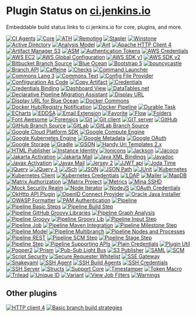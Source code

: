 # Plugin Status on [ci.jenkins.io](https://ci.jenkins.io)

Embeddable build status links to ci.jenkins.io for core, plugins, and more.

[![CI Agents](https://ci.jenkins.io/job/Infra/job/acceptance-tests/job/check-agent-availability/badge/icon?subject=CI+Agents)](https://ci.jenkins.io/job/Infra/job/acceptance-tests/job/check-agent-availability/)
[![Core](https://ci.jenkins.io/job/Core/job/jenkins/job/master/badge/icon?subject=Core)](https://ci.jenkins.io/job/Core/job/jenkins/job/master/)
[![ATH](https://ci.jenkins.io/job/Core/job/acceptance-test-harness/job/master/badge/icon?subject=ATH)](https://ci.jenkins.io/job/Core/job/acceptance-test-harness/job/master/)
[![Remoting](https://ci.jenkins.io/job/Core/job/remoting/job/master/badge/icon?subject=Remoting)](https://ci.jenkins.io/job/Core/job/remoting/job/master/)
[![Stapler](https://ci.jenkins.io/job/Core/job/stapler/job/master/badge/icon?subject=Stapler)](https://ci.jenkins.io/job/Core/job/stapler/job/master/)
[![Winstone](https://ci.jenkins.io/job/Core/job/stapler/job/master/badge/icon?subject=Winstone)](https://ci.jenkins.io/job/Core/job/stapler/job/master/)
[![Active Directory](https://ci.jenkins.io/job/Plugins/job/active-directory-plugin/job/master/badge/icon?subject=Active+Directory)](https://ci.jenkins.io/job/Plugins/job/active-directory-plugin/job/master)
[![Analysis Model](https://ci.jenkins.io/job/Plugins/job/analysis-model-api-plugin/job/main/badge/icon?subject=Analysis+Model)](https://ci.jenkins.io/job/Plugins/job/analysis-model-api-plugin/job/main)
[![Ant](https://ci.jenkins.io/job/Plugins/job/ant-plugin/job/master/badge/icon?subject=Ant)](https://ci.jenkins.io/job/Plugins/job/ant-plugin/job/master)
[![Apache HTTP Client 4](https://ci.jenkins.io/job/Plugins/job/apache-httpcomponents-client-4-api-plugin/job/master/badge/icon?subject=Apache+HTTP+Client+4)](https://ci.jenkins.io/job/Plugins/job/apache-httpcomponents-client-4-api-plugin/job/master)
[![Artifact Manager S3](https://ci.jenkins.io/job/Plugins/job/artifact-manager-s3-plugin/job/master/badge/icon?subject=Artifact+Manager+S3)](https://ci.jenkins.io/job/Plugins/job/artifact-manager-s3-plugin/job/master)
[![ASM](https://ci.jenkins.io/job/Plugins/job/asm-api-plugin/job/main/badge/icon?subject=ASM)](https://ci.jenkins.io/job/Plugins/job/asm-api-plugin/job/main)
[![Authentication Tokens](https://ci.jenkins.io/job/Plugins/job/authentication-tokens-plugin/job/master/badge/icon?subject=Authentication+Tokens)](https://ci.jenkins.io/job/Plugins/job/authentication-tokens-plugin/job/master)
[![AWS Credentials](https://ci.jenkins.io/job/Plugins/job/aws-credentials-plugin/job/master/badge/icon?subject=AWS+Credentials)](https://ci.jenkins.io/job/Plugins/job/aws-credentials-plugin/job/master)
[![AWS EC2](https://ci.jenkins.io/job/Plugins/job/ec2-plugin/job/master/badge/icon?subject=AWS+EC2)](https://ci.jenkins.io/job/Plugins/job/ec2-plugin/job/master)
[![AWS Global Configuration](https://ci.jenkins.io/job/Plugins/job/aws-global-configuration-plugin/job/master/badge/icon?subject=AWS+Global+Configuration)](https://ci.jenkins.io/job/Plugins/job/aws-global-configuration-plugin/job/master)
[![AWS SDK v1](https://ci.jenkins.io/job/Plugins/job/aws-java-sdk-plugin/job/master/badge/icon?subject=AWS+SDK+v1)](https://ci.jenkins.io/job/Plugins/job/aws-java-sdk-plugin/job/master)
[![AWS SDK v2](https://ci.jenkins.io/job/Plugins/job/aws-java-sdk2-plugin/job/master/badge/icon?subject=AWS+SDK+v2)](https://ci.jenkins.io/job/Plugins/job/aws-java-sdk2-plugin/job/master)
[![Bitbucket Branch Source](https://ci.jenkins.io/job/Plugins/job/bitbucket-branch-source-plugin/job/master/badge/icon?subject=Bitbucket+Branch+Source)](https://ci.jenkins.io/job/Plugins/job/bitbucket-branch-source-plugin/job/master)
[![Blue Ocean](https://ci.jenkins.io/job/Plugins/job/blueocean-plugin/job/master/badge/icon?subject=Blue+Ocean)](https://ci.jenkins.io/job/Plugins/job/blueocean-plugin/job/master)
[![Bootstrap 5](https://ci.jenkins.io/job/Plugins/job/bootstrap5-api-plugin/job/main/badge/icon?subject=Bootstrap+5)](https://ci.jenkins.io/job/Plugins/job/bootstrap5-api-plugin/job/main)
[![bouncycastle](https://ci.jenkins.io/job/Plugins/job/bouncycastle-api-plugin/job/master/badge/icon?subject=bouncycastle)](https://ci.jenkins.io/job/Plugins/job/bouncycastle-api-plugin/job/master)
[![Branch API](https://ci.jenkins.io/job/Plugins/job/branch-api-plugin/job/master/badge/icon?subject=Branch+API)](https://ci.jenkins.io/job/Plugins/job/branch-api-plugin/job/master)
[![Caffeine](https://ci.jenkins.io/job/Plugins/job/caffeine-api-plugin/job/master/badge/icon?subject=Caffeine)](https://ci.jenkins.io/job/Plugins/job/caffeine-api-plugin/job/master)
[![Checks](https://ci.jenkins.io/job/Plugins/job/checks-api-plugin/job/master/badge/icon?subject=Checks)](https://ci.jenkins.io/job/Plugins/job/checks-api-plugin/job/master)
[![Command Launcher](https://ci.jenkins.io/job/Plugins/job/command-launcher-plugin/job/master/badge/icon?subject=Command+Launcher)](https://ci.jenkins.io/job/Plugins/job/command-launcher-plugin/job/master)
[![Commons Lang 3](https://ci.jenkins.io/job/Plugins/job/commons-lang3-api-plugin/job/main/badge/icon?subject=Commons+Lang+3)](https://ci.jenkins.io/job/Plugins/job/commons-lang3-api-plugin/job/main)
[![Commons Text](https://ci.jenkins.io/job/Plugins/job/commons-text-api-plugin/job/main/badge/icon?subject=Commons+Text)](https://ci.jenkins.io/job/Plugins/job/commons-text-api-plugin/job/main)
[![Config File Provider](https://ci.jenkins.io/job/Plugins/job/config-file-provider-plugin/job/master/badge/icon?subject=Config+File+Provider)](https://ci.jenkins.io/job/Plugins/job/config-file-provider-plugin/job/master)
[![Confiiguration As Code](https://ci.jenkins.io/job/Plugins/job/configuration-as-code-plugin/job/master/badge/icon?subject=Confiiguration+As+Code)](https://ci.jenkins.io/job/Plugins/job/configuration-as-code-plugin/job/master)
[![Copy Artifact](https://ci.jenkins.io/job/Plugins/job/copyartifact-plugin/job/master/badge/icon?subject=Copy+Artifact)](https://ci.jenkins.io/job/Plugins/job/copyartifact-plugin/job/master)
[![Credentials](https://ci.jenkins.io/job/Plugins/job/credentials-plugin/job/master/badge/icon?subject=Credentials)](https://ci.jenkins.io/job/Plugins/job/credentials-plugin/job/master)
[![Credentials Binding](https://ci.jenkins.io/job/Plugins/job/credentials-binding-plugin/job/master/badge/icon?subject=Credentials+Binding)](https://ci.jenkins.io/job/Plugins/job/credentials-binding-plugin/job/master)
[![Dashboard View](https://ci.jenkins.io/job/Plugins/job/dashboard-view-plugin/job/main/badge/icon?subject=Dashboard+View)](https://ci.jenkins.io/job/Plugins/job/dashboard-view-plugin/job/main)
[![DataTables.net](https://ci.jenkins.io/job/Plugins/job/data-tables-api-plugin/job/main/badge/icon?subject=DataTables.net)](https://ci.jenkins.io/job/Plugins/job/data-tables-api-plugin/job/main)
[![Declarative Pipeline Migration Assistant](https://ci.jenkins.io/job/Plugins/job/declarative-pipeline-migration-assistant-plugin/job/master/badge/icon?subject=Declarative+Pipeline+Migration+Assistant)](https://ci.jenkins.io/job/Plugins/job/declarative-pipeline-migration-assistant-plugin/job/master)
[![Display URL](https://ci.jenkins.io/job/Plugins/job/display-url-api-plugin/job/master/badge/icon?subject=Display+URL)](https://ci.jenkins.io/job/Plugins/job/display-url-api-plugin/job/master)
[![Display URL for Blue Ocean](https://ci.jenkins.io/job/Plugins/job/blueocean-display-url-plugin/job/master/badge/icon?subject=Display+URL+for+Blue+Ocean)](https://ci.jenkins.io/job/Plugins/job/blueocean-display-url-plugin/job/master)
[![Docker Commons](https://ci.jenkins.io/job/Plugins/job/docker-commons-plugin/job/master/badge/icon?subject=Docker+Commons)](https://ci.jenkins.io/job/Plugins/job/docker-commons-plugin/job/master)
[![Docker Hub/Registry Notification](https://ci.jenkins.io/job/Plugins/job/dockerhub-notification-plugin/job/master/badge/icon?subject=Docker+Hub%2FRegistry+Notification)](https://ci.jenkins.io/job/Plugins/job/dockerhub-notification-plugin/job/master)
[![Docker Pipeline](https://ci.jenkins.io/job/Plugins/job/docker-workflow-plugin/job/master/badge/icon?subject=Docker+Pipeline)](https://ci.jenkins.io/job/Plugins/job/docker-workflow-plugin/job/master)
[![Durable Task](https://ci.jenkins.io/job/Plugins/job/durable-task-plugin/job/master/badge/icon?subject=Durable+Task)](https://ci.jenkins.io/job/Plugins/job/durable-task-plugin/job/master)
[![ECharts](https://ci.jenkins.io/job/Plugins/job/echarts-api-plugin/job/main/badge/icon?subject=ECharts)](https://ci.jenkins.io/job/Plugins/job/echarts-api-plugin/job/main)
[![EDDSA](https://ci.jenkins.io/job/Plugins/job/eddsa-api-plugin/job/master/badge/icon?subject=EDDSA)](https://ci.jenkins.io/job/Plugins/job/eddsa-api-plugin/job/master)
[![Email Extension](https://ci.jenkins.io/job/Plugins/job/email-ext-plugin/job/main/badge/icon?subject=Email+Extension)](https://ci.jenkins.io/job/Plugins/job/email-ext-plugin/job/main)
[![Favorite](https://ci.jenkins.io/job/Plugins/job/favorite-plugin/job/master/badge/icon?subject=Favorite)](https://ci.jenkins.io/job/Plugins/job/favorite-plugin/job/master)
[![Flow](https://ci.jenkins.io/job/Plugins/job/electricflow-plugin/job/master/badge/icon?subject=Flow)](https://ci.jenkins.io/job/Plugins/job/electricflow-plugin/job/master)
[![Folders](https://ci.jenkins.io/job/Plugins/job/cloudbees-folder-plugin/job/master/badge/icon?subject=Folders)](https://ci.jenkins.io/job/Plugins/job/cloudbees-folder-plugin/job/master)
[![Font Awesome](https://ci.jenkins.io/job/Plugins/job/font-awesome-api-plugin/job/main/badge/icon?subject=Font+Awesome)](https://ci.jenkins.io/job/Plugins/job/font-awesome-api-plugin/job/main)
[![Forensics](https://ci.jenkins.io/job/Plugins/job/forensics-api-plugin/job/main/badge/icon?subject=Forensics)](https://ci.jenkins.io/job/Plugins/job/forensics-api-plugin/job/main)
[![Git](https://ci.jenkins.io/job/Plugins/job/git-plugin/job/master/badge/icon?subject=Git)](https://ci.jenkins.io/job/Plugins/job/git-plugin/job/master)
[![Git client](https://ci.jenkins.io/job/Plugins/job/git-client-plugin/job/master/badge/icon?subject=Git+client)](https://ci.jenkins.io/job/Plugins/job/git-client-plugin/job/master)
[![GIT server](https://ci.jenkins.io/job/Plugins/job/git-server-plugin/job/master/badge/icon?subject=GIT+server)](https://ci.jenkins.io/job/Plugins/job/git-server-plugin/job/master)
[![GitHub](https://ci.jenkins.io/job/Plugins/job/github-api-plugin/job/master/badge/icon?subject=GitHub)](https://ci.jenkins.io/job/Plugins/job/github-api-plugin/job/master)
[![GitHub Branch Source](https://ci.jenkins.io/job/Plugins/job/github-branch-source-plugin/job/master/badge/icon?subject=GitHub+Branch+Source)](https://ci.jenkins.io/job/Plugins/job/github-branch-source-plugin/job/master)
[![GitLab](https://ci.jenkins.io/job/Plugins/job/gitlab-api-plugin/job/master/badge/icon?subject=GitLab)](https://ci.jenkins.io/job/Plugins/job/gitlab-api-plugin/job/master)
[![GitLab Branch Source](https://ci.jenkins.io/job/Plugins/job/gitlab-branch-source-plugin/job/master/badge/icon?subject=GitLab+Branch+Source)](https://ci.jenkins.io/job/Plugins/job/gitlab-branch-source-plugin/job/master)
[![Google Cloud Platform SDK](https://ci.jenkins.io/job/Plugins/job/gcp-java-sdk-plugin/job/master/badge/icon?subject=Google+Cloud+Platform+SDK)](https://ci.jenkins.io/job/Plugins/job/gcp-java-sdk-plugin/job/master)
[![Google Compute Engine](https://ci.jenkins.io/job/Plugins/job/google-compute-engine-plugin/job/master/badge/icon?subject=Google+Compute+Engine)](https://ci.jenkins.io/job/Plugins/job/google-compute-engine-plugin/job/master)
[![Google Kubernetes Engine](https://ci.jenkins.io/job/Plugins/job/google-kubernetes-engine-plugin/job/develop/badge/icon?subject=Google+Kubernetes+Engine)](https://ci.jenkins.io/job/Plugins/job/google-kubernetes-engine-plugin/job/develop)
[![Google Metadata](https://ci.jenkins.io/job/Plugins/job/google-metadata-plugin/job/develop/badge/icon?subject=Google+Metadata)](https://ci.jenkins.io/job/Plugins/job/google-metadata-plugin/job/develop)
[![Google OAuth](https://ci.jenkins.io/job/Plugins/job/google-oauth-plugin/job/develop/badge/icon?subject=Google+OAuth)](https://ci.jenkins.io/job/Plugins/job/google-oauth-plugin/job/develop)
[![Google Storage](https://ci.jenkins.io/job/Plugins/job/google-storage-plugin/job/master/badge/icon?subject=Google+Storage)](https://ci.jenkins.io/job/Plugins/job/google-storage-plugin/job/master)
[![Gradle](https://ci.jenkins.io/job/Plugins/job/gradle-plugin/job/master/badge/icon?subject=Gradle)](https://ci.jenkins.io/job/Plugins/job/gradle-plugin/job/master)
[![GSON](https://ci.jenkins.io/job/Plugins/job/gson-api-plugin/job/main/badge/icon?subject=GSON)](https://ci.jenkins.io/job/Plugins/job/gson-api-plugin/job/main)
[![Handy Uri Templates 2.x](https://ci.jenkins.io/job/Plugins/job/handy-uri-templates-2-api-plugin/job/master/badge/icon?subject=Handy+Uri+Templates+2.x)](https://ci.jenkins.io/job/Plugins/job/handy-uri-templates-2-api-plugin/job/master)
[![HTML Publisher](https://ci.jenkins.io/job/Plugins/job/htmlpublisher-plugin/job/master/badge/icon?subject=HTML+Publisher)](https://ci.jenkins.io/job/Plugins/job/htmlpublisher-plugin/job/master)
[![Instance Identity](https://ci.jenkins.io/job/Plugins/job/instance-identity-plugin/job/master/badge/icon?subject=Instance+Identity)](https://ci.jenkins.io/job/Plugins/job/instance-identity-plugin/job/master)
[![Ionicons](https://ci.jenkins.io/job/Plugins/job/ionicons-api-plugin/job/main/badge/icon?subject=Ionicons)](https://ci.jenkins.io/job/Plugins/job/ionicons-api-plugin/job/main)
[![Jackson](https://ci.jenkins.io/job/Plugins/job/jackson2-api-plugin/job/master/badge/icon?subject=Jackson)](https://ci.jenkins.io/job/Plugins/job/jackson2-api-plugin/job/master)
[![Jacoco](https://ci.jenkins.io/job/Plugins/job/jacoco-plugin/job/master/badge/icon?subject=Jacoco)](https://ci.jenkins.io/job/Plugins/job/jacoco-plugin/job/master)
[![Jakarta Activation](https://ci.jenkins.io/job/Plugins/job/jakarta-activation-api-plugin/job/master/badge/icon?subject=Jakarta+Activation)](https://ci.jenkins.io/job/Plugins/job/jakarta-activation-api-plugin/job/master)
[![Jakarta Mail](https://ci.jenkins.io/job/Plugins/job/jakarta-mail-api-plugin/job/master/badge/icon?subject=Jakarta+Mail)](https://ci.jenkins.io/job/Plugins/job/jakarta-mail-api-plugin/job/master)
[![Java XML Bindings](https://ci.jenkins.io/job/Plugins/job/jaxb-plugin/job/master/badge/icon?subject=Java+XML+Bindings)](https://ci.jenkins.io/job/Plugins/job/jaxb-plugin/job/master)
[![Javadoc](https://ci.jenkins.io/job/Plugins/job/javadoc-plugin/job/master/badge/icon?subject=Javadoc)](https://ci.jenkins.io/job/Plugins/job/javadoc-plugin/job/master)
[![Javax Activation](https://ci.jenkins.io/job/Plugins/job/javax-activation-api-plugin/job/master/badge/icon?subject=Javax+Activation)](https://ci.jenkins.io/job/Plugins/job/javax-activation-api-plugin/job/master)
[![Javax Mail](https://ci.jenkins.io/job/Plugins/job/javax-mail-api-plugin/job/master/badge/icon?subject=Javax+Mail)](https://ci.jenkins.io/job/Plugins/job/javax-mail-api-plugin/job/master)
[![Jersey 2](https://ci.jenkins.io/job/Plugins/job/jersey2-api-plugin/job/master/badge/icon?subject=Jersey+2)](https://ci.jenkins.io/job/Plugins/job/jersey2-api-plugin/job/master)
[![JJWT api](https://ci.jenkins.io/job/Plugins/job/jjwt-api-plugin/job/master/badge/icon?subject=JJWT+api)](https://ci.jenkins.io/job/Plugins/job/jjwt-api-plugin/job/master)
[![Joda Time](https://ci.jenkins.io/job/Plugins/job/joda-time-api-plugin/job/main/badge/icon?subject=Joda+Time)](https://ci.jenkins.io/job/Plugins/job/joda-time-api-plugin/job/main)
[![jQuery](https://ci.jenkins.io/job/Plugins/job/jquery-plugin/job/master/badge/icon?subject=jQuery)](https://ci.jenkins.io/job/Plugins/job/jquery-plugin/job/master)
[![JQuery 3](https://ci.jenkins.io/job/Plugins/job/jquery3-api-plugin/job/main/badge/icon?subject=JQuery+3)](https://ci.jenkins.io/job/Plugins/job/jquery3-api-plugin/job/main)
[![JSch](https://ci.jenkins.io/job/Plugins/job/jsch-plugin/job/master/badge/icon?subject=JSch)](https://ci.jenkins.io/job/Plugins/job/jsch-plugin/job/master)
[![JSON](https://ci.jenkins.io/job/Plugins/job/json-api-plugin/job/main/badge/icon?subject=JSON)](https://ci.jenkins.io/job/Plugins/job/json-api-plugin/job/main)
[![JSON Path](https://ci.jenkins.io/job/Plugins/job/json-path-api-plugin/job/main/badge/icon?subject=JSON+Path)](https://ci.jenkins.io/job/Plugins/job/json-path-api-plugin/job/main)
[![JUnit](https://ci.jenkins.io/job/Plugins/job/junit-plugin/job/master/badge/icon?subject=JUnit)](https://ci.jenkins.io/job/Plugins/job/junit-plugin/job/master)
[![Kubernetes](https://ci.jenkins.io/job/Plugins/job/kubernetes-plugin/job/master/badge/icon?subject=Kubernetes)](https://ci.jenkins.io/job/Plugins/job/kubernetes-plugin/job/master)
[![Kubernetes Client](https://ci.jenkins.io/job/Plugins/job/kubernetes-client-api-plugin/job/master/badge/icon?subject=Kubernetes+Client)](https://ci.jenkins.io/job/Plugins/job/kubernetes-client-api-plugin/job/master)
[![Kubernetes Credentials](https://ci.jenkins.io/job/Plugins/job/kubernetes-credentials-plugin/job/master/badge/icon?subject=Kubernetes+Credentials)](https://ci.jenkins.io/job/Plugins/job/kubernetes-credentials-plugin/job/master)
[![LDAP](https://ci.jenkins.io/job/Plugins/job/ldap-plugin/job/master/badge/icon?subject=LDAP)](https://ci.jenkins.io/job/Plugins/job/ldap-plugin/job/master)
[![Mailer](https://ci.jenkins.io/job/Plugins/job/mailer-plugin/job/master/badge/icon?subject=Mailer)](https://ci.jenkins.io/job/Plugins/job/mailer-plugin/job/master)
[![MapDB](https://ci.jenkins.io/job/Plugins/job/mapdb-api-plugin/job/master/badge/icon?subject=MapDB)](https://ci.jenkins.io/job/Plugins/job/mapdb-api-plugin/job/master)
[![Matrix Authorization](https://ci.jenkins.io/job/Plugins/job/matrix-auth-plugin/job/master/badge/icon?subject=Matrix+Authorization)](https://ci.jenkins.io/job/Plugins/job/matrix-auth-plugin/job/master)
[![Matrix Project](https://ci.jenkins.io/job/Plugins/job/matrix-project-plugin/job/master/badge/icon?subject=Matrix+Project)](https://ci.jenkins.io/job/Plugins/job/matrix-project-plugin/job/master)
[![Metrics](https://ci.jenkins.io/job/Plugins/job/metrics-plugin/job/master/badge/icon?subject=Metrics)](https://ci.jenkins.io/job/Plugins/job/metrics-plugin/job/master)
[![Mina SSHD](https://ci.jenkins.io/job/Plugins/job/mina-sshd-api-plugin/job/main/badge/icon?subject=Mina+SSHD)](https://ci.jenkins.io/job/Plugins/job/mina-sshd-api-plugin/job/main)
[![Mock Security Realm](https://ci.jenkins.io/job/Plugins/job/mock-security-realm-plugin/job/master/badge/icon?subject=Mock+Security+Realm)](https://ci.jenkins.io/job/Plugins/job/mock-security-realm-plugin/job/master)
[![Node Iterator](https://ci.jenkins.io/job/Plugins/job/node-iterator-api-plugin/job/master/badge/icon?subject=Node+Iterator)](https://ci.jenkins.io/job/Plugins/job/node-iterator-api-plugin/job/master)
[![NodeJS](https://ci.jenkins.io/job/Plugins/job/nodejs-plugin/job/master/badge/icon?subject=NodeJS)](https://ci.jenkins.io/job/Plugins/job/nodejs-plugin/job/master)
[![OAuth Credentials](https://ci.jenkins.io/job/Plugins/job/oauth-credentials-plugin/job/master/badge/icon?subject=OAuth+Credentials)](https://ci.jenkins.io/job/Plugins/job/oauth-credentials-plugin/job/master)
[![OkHttp API Plugin](https://ci.jenkins.io/job/Plugins/job/okhttp-api-plugin/job/master/badge/icon?subject=OkHttp+API+Plugin)](https://ci.jenkins.io/job/Plugins/job/okhttp-api-plugin/job/master)
[![OpenID Connect Provider](https://ci.jenkins.io/job/Plugins/job/oidc-provider-plugin/job/master/badge/icon?subject=OpenID+Connect+Provider)](https://ci.jenkins.io/job/Plugins/job/oidc-provider-plugin/job/master)
[![Oracle Java Installer](https://ci.jenkins.io/job/Plugins/job/jdk-tool-plugin/job/master/badge/icon?subject=Oracle+Java+Installer)](https://ci.jenkins.io/job/Plugins/job/jdk-tool-plugin/job/master)
[![OWASP Formatter](https://ci.jenkins.io/job/Plugins/job/antisamy-markup-formatter-plugin/job/master/badge/icon?subject=OWASP+Formatter)](https://ci.jenkins.io/job/Plugins/job/antisamy-markup-formatter-plugin/job/master)
[![PAM Authentication](https://ci.jenkins.io/job/Plugins/job/pam-auth-plugin/job/master/badge/icon?subject=PAM+Authentication)](https://ci.jenkins.io/job/Plugins/job/pam-auth-plugin/job/master)
[![Pipeline](https://ci.jenkins.io/job/Plugins/job/workflow-api-plugin/job/master/badge/icon?subject=Pipeline)](https://ci.jenkins.io/job/Plugins/job/workflow-api-plugin/job/master)
[![Pipeline Basic Steps](https://ci.jenkins.io/job/Plugins/job/workflow-basic-steps-plugin/job/master/badge/icon?subject=Pipeline+Basic+Steps)](https://ci.jenkins.io/job/Plugins/job/workflow-basic-steps-plugin/job/master)
[![Pipeline Build Step](https://ci.jenkins.io/job/Plugins/job/pipeline-build-step-plugin/job/master/badge/icon?subject=Pipeline+Build+Step)](https://ci.jenkins.io/job/Plugins/job/pipeline-build-step-plugin/job/master)
[![Pipeline GitHub Groovy Libraries](https://ci.jenkins.io/job/Plugins/job/pipeline-github-lib-plugin/job/master/badge/icon?subject=Pipeline+GitHub+Groovy+Libraries)](https://ci.jenkins.io/job/Plugins/job/pipeline-github-lib-plugin/job/master)
[![Pipeline Graph Analysis](https://ci.jenkins.io/job/Plugins/job/pipeline-graph-analysis-plugin/job/master/badge/icon?subject=Pipeline+Graph+Analysis)](https://ci.jenkins.io/job/Plugins/job/pipeline-graph-analysis-plugin/job/master)
[![Pipeline Groovy](https://ci.jenkins.io/job/Plugins/job/workflow-cps-plugin/job/master/badge/icon?subject=Pipeline+Groovy)](https://ci.jenkins.io/job/Plugins/job/workflow-cps-plugin/job/master)
[![Pipeline Groovy Lib](https://ci.jenkins.io/job/Plugins/job/pipeline-groovy-lib-plugin/job/master/badge/icon?subject=Pipeline+Groovy+Lib)](https://ci.jenkins.io/job/Plugins/job/pipeline-groovy-lib-plugin/job/master)
[![Pipeline Input Step](https://ci.jenkins.io/job/Plugins/job/pipeline-input-step-plugin/job/master/badge/icon?subject=Pipeline+Input+Step)](https://ci.jenkins.io/job/Plugins/job/pipeline-input-step-plugin/job/master)
[![Pipeline Job](https://ci.jenkins.io/job/Plugins/job/workflow-job-plugin/job/master/badge/icon?subject=Pipeline+Job)](https://ci.jenkins.io/job/Plugins/job/workflow-job-plugin/job/master)
[![Pipeline Maven Integration](https://ci.jenkins.io/job/Plugins/job/pipeline-maven-plugin/job/master/badge/icon?subject=Pipeline+Maven+Integration)](https://ci.jenkins.io/job/Plugins/job/pipeline-maven-plugin/job/master)
[![Pipeline Milestone Step](https://ci.jenkins.io/job/Plugins/job/pipeline-milestone-step-plugin/job/master/badge/icon?subject=Pipeline+Milestone+Step)](https://ci.jenkins.io/job/Plugins/job/pipeline-milestone-step-plugin/job/master)
[![Pipeline Model](https://ci.jenkins.io/job/Plugins/job/pipeline-model-definition-plugin/job/master/badge/icon?subject=Pipeline+Model)](https://ci.jenkins.io/job/Plugins/job/pipeline-model-definition-plugin/job/master)
[![Pipeline Multibranch](https://ci.jenkins.io/job/Plugins/job/workflow-multibranch-plugin/job/master/badge/icon?subject=Pipeline+Multibranch)](https://ci.jenkins.io/job/Plugins/job/workflow-multibranch-plugin/job/master)
[![Pipeline Nodes and Processes](https://ci.jenkins.io/job/Plugins/job/workflow-durable-task-step-plugin/job/master/badge/icon?subject=Pipeline+Nodes+and+Processes)](https://ci.jenkins.io/job/Plugins/job/workflow-durable-task-step-plugin/job/master)
[![Pipeline REST](https://ci.jenkins.io/job/Plugins/job/pipeline-stage-view-plugin/job/master/badge/icon?subject=Pipeline+REST)](https://ci.jenkins.io/job/Plugins/job/pipeline-stage-view-plugin/job/master)
[![Pipeline SCM Step](https://ci.jenkins.io/job/Plugins/job/workflow-scm-step-plugin/job/master/badge/icon?subject=Pipeline+SCM+Step)](https://ci.jenkins.io/job/Plugins/job/workflow-scm-step-plugin/job/master)
[![Pipeline Stage Step](https://ci.jenkins.io/job/Plugins/job/pipeline-stage-step-plugin/job/master/badge/icon?subject=Pipeline+Stage+Step)](https://ci.jenkins.io/job/Plugins/job/pipeline-stage-step-plugin/job/master)
[![Pipeline Step](https://ci.jenkins.io/job/Plugins/job/workflow-step-api-plugin/job/master/badge/icon?subject=Pipeline+Step)](https://ci.jenkins.io/job/Plugins/job/workflow-step-api-plugin/job/master)
[![Pipeline Supporting APIs](https://ci.jenkins.io/job/Plugins/job/workflow-support-plugin/job/master/badge/icon?subject=Pipeline+Supporting+APIs)](https://ci.jenkins.io/job/Plugins/job/workflow-support-plugin/job/master)
[![Plain Credentials](https://ci.jenkins.io/job/Plugins/job/plain-credentials-plugin/job/master/badge/icon?subject=Plain+Credentials)](https://ci.jenkins.io/job/Plugins/job/plain-credentials-plugin/job/master)
[![Plugin Util](https://ci.jenkins.io/job/Plugins/job/plugin-util-api-plugin/job/main/badge/icon?subject=Plugin+Util)](https://ci.jenkins.io/job/Plugins/job/plugin-util-api-plugin/job/main)
[![Popper2](https://ci.jenkins.io/job/Plugins/job/popper2-api-plugin/job/master/badge/icon?subject=Popper2)](https://ci.jenkins.io/job/Plugins/job/popper2-api-plugin/job/master)
[![Prism](https://ci.jenkins.io/job/Plugins/job/prism-api-plugin/job/main/badge/icon?subject=Prism)](https://ci.jenkins.io/job/Plugins/job/prism-api-plugin/job/main)
[![Pub-Sub Light Bus](https://ci.jenkins.io/job/Plugins/job/pubsub-light-plugin/job/master/badge/icon?subject=Pub-Sub+Light+Bus)](https://ci.jenkins.io/job/Plugins/job/pubsub-light-plugin/job/master)
[![S3 Publisher](https://ci.jenkins.io/job/Plugins/job/s3-plugin/job/master/badge/icon?subject=S3+publisher)](https://ci.jenkins.io/job/Plugins/job/s3-plugin/job/master)
[![SAML](https://ci.jenkins.io/job/Plugins/job/saml-plugin/job/main/badge/icon?subject=SAML)](https://ci.jenkins.io/job/Plugins/job/saml-plugin/job/main)
[![SCM](https://ci.jenkins.io/job/Plugins/job/scm-api-plugin/job/master/badge/icon?subject=SCM)](https://ci.jenkins.io/job/Plugins/job/scm-api-plugin/job/master)
[![Script Security](https://ci.jenkins.io/job/Plugins/job/script-security-plugin/job/master/badge/icon?subject=Script+Security)](https://ci.jenkins.io/job/Plugins/job/script-security-plugin/job/master)
[![Secure Requester Whitelist](https://ci.jenkins.io/job/Plugins/job/secure-requester-whitelist-plugin/job/master/badge/icon?subject=Secure+Requester+Whitelist)](https://ci.jenkins.io/job/Plugins/job/secure-requester-whitelist-plugin/job/master)
[![SSE Gateway](https://ci.jenkins.io/job/Plugins/job/sse-gateway-plugin/job/master/badge/icon?subject=Server+Sent+Events+%28SSE%29+Gateway)](https://ci.jenkins.io/job/Plugins/job/sse-gateway-plugin/job/master)
[![Snakeyaml](https://ci.jenkins.io/job/Plugins/job/snakeyaml-api-plugin/job/master/badge/icon?subject=Snakeyaml)](https://ci.jenkins.io/job/Plugins/job/snakeyaml-api-plugin/job/master)
[![SSH Agent](https://ci.jenkins.io/job/Plugins/job/ssh-agent-plugin/job/master/badge/icon?subject=SSH+Agent)](https://ci.jenkins.io/job/Plugins/job/ssh-agent-plugin/job/master)
[![SSH Build Agents](https://ci.jenkins.io/job/Plugins/job/ssh-agents-plugin/job/main/badge/icon?subject=SSH+Build+Agents)](https://ci.jenkins.io/job/Plugins/job/ssh-agents-plugin/job/main)
[![SSH Credentials](https://ci.jenkins.io/job/Plugins/job/ssh-credentials-plugin/job/master/badge/icon?subject=SSH+Credentials)](https://ci.jenkins.io/job/Plugins/job/ssh-credentials-plugin/job/master)
[![SSH Server](https://ci.jenkins.io/job/Plugins/job/sshd-plugin/job/main/badge/icon?subject=SSH+server)](https://ci.jenkins.io/job/Plugins/job/sshd-plugin/job/main)
[![Structs](https://ci.jenkins.io/job/Plugins/job/structs-plugin/job/master/badge/icon?subject=Structs)](https://ci.jenkins.io/job/Plugins/job/structs-plugin/job/master)
[![Support Core](https://ci.jenkins.io/job/Plugins/job/support-core-plugin/job/master/badge/icon?subject=Support+Core)](https://ci.jenkins.io/job/Plugins/job/support-core-plugin/job/master)
[![Timestamper](https://ci.jenkins.io/job/Plugins/job/timestamper-plugin/job/master/badge/icon?subject=Timestamper)](https://ci.jenkins.io/job/Plugins/job/timestamper-plugin/job/master)
[![Token Macro](https://ci.jenkins.io/job/Plugins/job/token-macro-plugin/job/main/badge/icon?subject=Token+Macro)](https://ci.jenkins.io/job/Plugins/job/token-macro-plugin/job/main)
[![Trilead](https://ci.jenkins.io/job/Plugins/job/trilead-api-plugin/job/main/badge/icon?subject=Trilead)](https://ci.jenkins.io/job/Plugins/job/trilead-api-plugin/job/main)
[![Unique ID](https://ci.jenkins.io/job/Plugins/job/unique-id-plugin/job/master/badge/icon?subject=Unique+ID)](https://ci.jenkins.io/job/Plugins/job/unique-id-plugin/job/master)
[![Variant](https://ci.jenkins.io/job/Plugins/job/variant-plugin/job/master/badge/icon?subject=Variant)](https://ci.jenkins.io/job/Plugins/job/variant-plugin/job/master)
[![View Job Filters](https://ci.jenkins.io/job/Plugins/job/view-job-filters-plugin/job/master/badge/icon?subject=View+Job+Filters)](https://ci.jenkins.io/job/Plugins/job/view-job-filters-plugin/job/master)
[![Warnings](https://ci.jenkins.io/job/Plugins/job/warnings-ng-plugin/job/main/badge/icon?subject=Warnings+Next+Generation)](https://ci.jenkins.io/job/Plugins/job/warnings-ng-plugin/job/main)

## Other plugins

[![HTTP client 4](https://ci.jenkins.io/job/Plugins/job/apache-httpcomponents-client-4-api-plugin/job/master/badge/icon?subject=HTTP+client+4)](https://ci.jenkins.io/job/Plugins/job/apache-httpcomponents-client-4-api-plugin/job/master)
[![Basic branch build strategies](https://ci.jenkins.io/job/Plugins/job/basic-branch-build-strategies-plugin/job/master/badge/icon?subject=Basic+branch+build+strategies)](https://ci.jenkins.io/job/Plugins/job/basic-branch-build-strategies-plugin/job/master)
